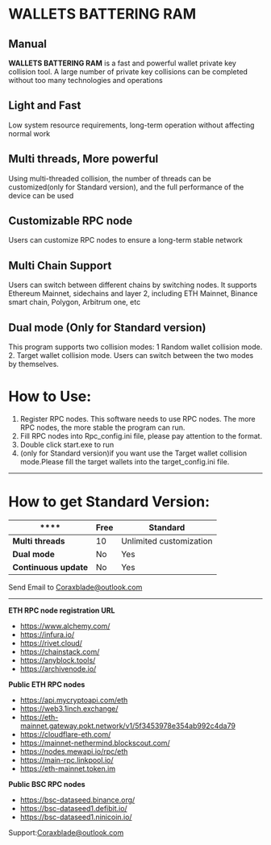 # WALLETS BATTERING RAM  #
Manual
----------

**WALLETS BATTERING RAM** is a fast and powerful wallet private key collision tool. A large number of private key collisions can be completed without too many technologies and operations


## Light and Fast ##
Low system resource requirements, long-term operation without affecting normal work


## Multi threads, More powerful ##
Using multi-threaded collision, the number of threads can be customized(only for Standard version), and the full performance of the device can be used

## Customizable RPC node ##
Users can customize RPC nodes to ensure a long-term stable network


## Multi Chain Support ##
Users can switch between different chains by switching nodes. It supports Ethereum Mainnet, sidechains and layer 2, including ETH Mainnet, Binance smart chain, Polygon, Arbitrum one, etc


## Dual mode (Only for Standard version) ##
This program supports two collision modes: 1 Random wallet collision mode. 2. Target wallet collision mode. Users can switch between the two modes by themselves.


# How to Use: #

1. Register RPC nodes. This software needs to use RPC nodes. The more RPC nodes, the more stable the program can run.
2. Fill RPC nodes into Rpc_config.ini file, please pay attention to the format.
3. Double click start.exe to run
4. (only for Standard version)if you want use the Target wallet collision mode.Please fill the target wallets into the target_config.ini file.


-----------------------------------------


# How to get Standard Version: #

| ****                  | **Free** | **Standard**            |
|-----------------------|----------|-------------------------|
| **Multi threads**     | 10       | Unlimited customization |
| **Dual mode**         | No       | Yes                     |
| **Continuous update** | No       | Yes                     |


Send Email to Coraxblade@outlook.com

----------


**ETH RPC node registration URL**

- https://www.alchemy.com/
- https://infura.io/
- https://rivet.cloud/
- https://chainstack.com/
- https://anyblock.tools/
- https://archivenode.io/

**Public ETH RPC nodes**

- https://api.mycryptoapi.com/eth
- https://web3.1inch.exchange/
- https://eth-mainnet.gateway.pokt.network/v1/5f3453978e354ab992c4da79
- https://cloudflare-eth.com/
- https://mainnet-nethermind.blockscout.com/
- https://nodes.mewapi.io/rpc/eth
- https://main-rpc.linkpool.io/
- https://eth-mainnet.token.im


**Public BSC RPC nodes**

- https://bsc-dataseed.binance.org/ 
- https://bsc-dataseed1.defibit.io/ 
- https://bsc-dataseed1.ninicoin.io/


Support:Coraxblade@outlook.com
